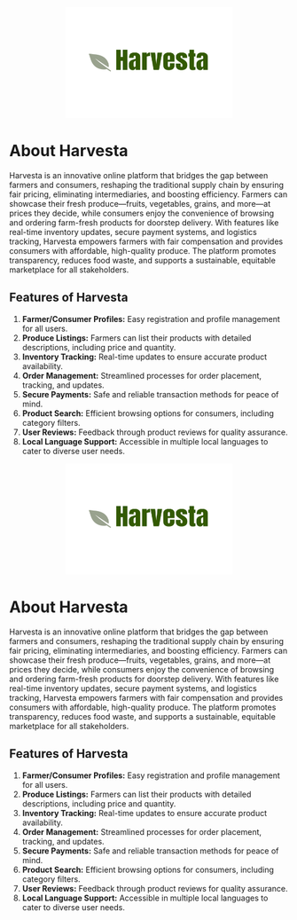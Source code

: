 <p align="center">
  <img src="./public/favicon.ico" width="300" height="200" />
</p>

# About Harvesta

Harvesta is an innovative online platform that bridges the gap between farmers and consumers, reshaping the traditional supply chain by ensuring fair pricing, eliminating intermediaries, and boosting efficiency. Farmers can showcase their fresh produce—fruits, vegetables, grains, and more—at prices they decide, while consumers enjoy the convenience of browsing and ordering farm-fresh products for doorstep delivery. With features like real-time inventory updates, secure payment systems, and logistics tracking, Harvesta empowers farmers with fair compensation and provides consumers with affordable, high-quality produce. The platform promotes transparency, reduces food waste, and supports a sustainable, equitable marketplace for all stakeholders.

## Features of Harvesta

1. **Farmer/Consumer Profiles:** Easy registration and profile management for all users.  
2. **Produce Listings:** Farmers can list their products with detailed descriptions, including price and quantity.  
3. **Inventory Tracking:** Real-time updates to ensure accurate product availability.  
4. **Order Management:** Streamlined processes for order placement, tracking, and updates.  
5. **Secure Payments:** Safe and reliable transaction methods for peace of mind.  
6. **Product Search:** Efficient browsing options for consumers, including category filters.  
7. **User Reviews:** Feedback through product reviews for quality assurance.  
8. **Local Language Support:** Accessible in multiple local languages to cater to diverse user needs.
<p align="center">
  <img src="./public/favicon.ico" width="300" height="200" />
</p>

# About Harvesta

Harvesta is an innovative online platform that bridges the gap between farmers and consumers, reshaping the traditional supply chain by ensuring fair pricing, eliminating intermediaries, and boosting efficiency. Farmers can showcase their fresh produce—fruits, vegetables, grains, and more—at prices they decide, while consumers enjoy the convenience of browsing and ordering farm-fresh products for doorstep delivery. With features like real-time inventory updates, secure payment systems, and logistics tracking, Harvesta empowers farmers with fair compensation and provides consumers with affordable, high-quality produce. The platform promotes transparency, reduces food waste, and supports a sustainable, equitable marketplace for all stakeholders.

## Features of Harvesta

1. **Farmer/Consumer Profiles:** Easy registration and profile management for all users.  
2. **Produce Listings:** Farmers can list their products with detailed descriptions, including price and quantity.  
3. **Inventory Tracking:** Real-time updates to ensure accurate product availability.  
4. **Order Management:** Streamlined processes for order placement, tracking, and updates.  
5. **Secure Payments:** Safe and reliable transaction methods for peace of mind.  
6. **Product Search:** Efficient browsing options for consumers, including category filters.  
7. **User Reviews:** Feedback through product reviews for quality assurance.  
8. **Local Language Support:** Accessible in multiple local languages to cater to diverse user needs.
